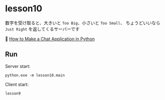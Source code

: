# lesson10

数字を受け取ると、大きいと `Too Big`、小さいと `Too Small`、 ちょうどいいなら `Just Right` を返してくるサーバーです  

📖 [How to Make a Chat Application in Python](https://www.thepythoncode.com/article/make-a-chat-room-application-in-python)

## Run

Server start:  

```shell
python.exe -m lesson10.main
```

Client start:  

`lesson9`
